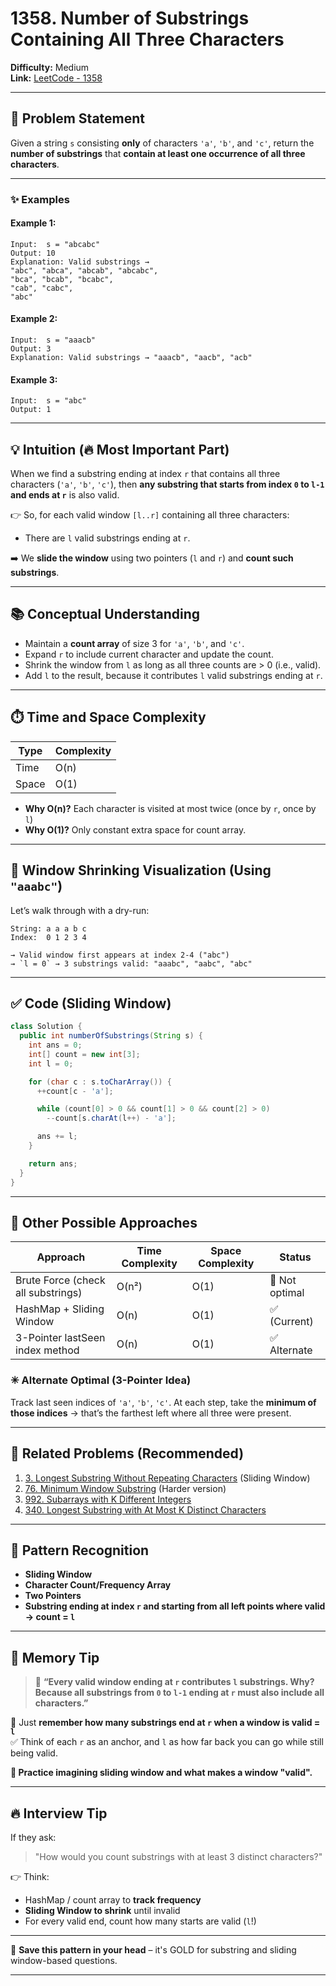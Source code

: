 # 1358. Number of Substrings Containing All Three Characters

**Difficulty:** Medium  
**Link:** [LeetCode - 1358](https://leetcode.com/problems/number-of-substrings-containing-all-three-characters/)

---

## 🧩 Problem Statement

Given a string `s` consisting **only** of characters `'a'`, `'b'`, and `'c'`, return the **number of substrings** that **contain at least one occurrence of all three characters**.

---

### ✨ Examples

#### Example 1:
```
Input:  s = "abcabc"
Output: 10
Explanation: Valid substrings → 
"abc", "abca", "abcab", "abcabc", 
"bca", "bcab", "bcabc", 
"cab", "cabc", 
"abc"
```

#### Example 2:
```
Input:  s = "aaacb"
Output: 3
Explanation: Valid substrings → "aaacb", "aacb", "acb"
```

#### Example 3:
```
Input:  s = "abc"
Output: 1
```

---

## 💡 Intuition (🔥 Most Important Part)

When we find a substring ending at index `r` that contains all three characters (`'a'`, `'b'`, `'c'`), then **any substring that starts from index `0` to `l-1` and ends at `r`** is also valid.  

👉 So, for each valid window `[l..r]` containing all three characters:
- There are `l` valid substrings ending at `r`.

➡️ We **slide the window** using two pointers (`l` and `r`) and **count such substrings**.

---

## 📚 Conceptual Understanding

- Maintain a **count array** of size 3 for `'a'`, `'b'`, and `'c'`.
- Expand `r` to include current character and update the count.
- Shrink the window from `l` as long as all three counts are > 0 (i.e., valid).
- Add `l` to the result, because it contributes `l` valid substrings ending at `r`.

---

## ⏱️ Time and Space Complexity

| Type         | Complexity |
|--------------|------------|
| Time         | O(n)       |
| Space        | O(1)       |

- **Why O(n)?** Each character is visited at most twice (once by `r`, once by `l`)
- **Why O(1)?** Only constant extra space for count array.

---

## 🌳 Window Shrinking Visualization (Using `"aaabc"`)

Let’s walk through with a dry-run:

```
String: a a a b c
Index:  0 1 2 3 4

→ Valid window first appears at index 2-4 ("abc")
→ `l = 0` → 3 substrings valid: "aaabc", "aabc", "abc"
```

---

## ✅ Code (Sliding Window)

```java
class Solution {
  public int numberOfSubstrings(String s) {
    int ans = 0;
    int[] count = new int[3];
    int l = 0;

    for (char c : s.toCharArray()) {
      ++count[c - 'a'];

      while (count[0] > 0 && count[1] > 0 && count[2] > 0)
        --count[s.charAt(l++) - 'a'];

      ans += l;
    }

    return ans;
  }
}
```

---

## 🧵 Other Possible Approaches

| Approach                     | Time Complexity | Space Complexity | Status        |
|-----------------------------|------------------|-------------------|---------------|
| Brute Force (check all substrings) | O(n²)             | O(1)              | 🚫 Not optimal |
| HashMap + Sliding Window         | O(n)              | O(1)              | ✅ (Current)   |
| 3-Pointer lastSeen index method  | O(n)              | O(1)              | ✅ Alternate   |

### ✳ Alternate Optimal (3-Pointer Idea)
Track last seen indices of `'a'`, `'b'`, `'c'`. At each step, take the **minimum of those indices** → that’s the farthest left where all three were present.

---

## 🔗 Related Problems (Recommended)

1. [3. Longest Substring Without Repeating Characters](https://leetcode.com/problems/longest-substring-without-repeating-characters/) (Sliding Window)
2. [76. Minimum Window Substring](https://leetcode.com/problems/minimum-window-substring/) (Harder version)
3. [992. Subarrays with K Different Integers](https://leetcode.com/problems/subarrays-with-k-different-integers/)
4. [340. Longest Substring with At Most K Distinct Characters](https://leetcode.com/problems/longest-substring-with-at-most-k-distinct-characters/)

---

## 🧠 Pattern Recognition

- **Sliding Window**
- **Character Count/Frequency Array**
- **Two Pointers**
- **Substring ending at index `r` and starting from all left points where valid → count = `l`**

---

## 🧠 Memory Tip

> 📌 **“Every valid window ending at `r` contributes `l` substrings. Why? Because all substrings from `0` to `l-1` ending at `r` must also include all characters.”**

🧠 Just **remember how many substrings end at `r` when a window is valid = `l`**  
✅ Think of each `r` as an anchor, and `l` as how far back you can go while still being valid.

**🔁 Practice imagining sliding window and what makes a window "valid".**

---

## 🔥 Interview Tip

If they ask:
> "How would you count substrings with at least 3 distinct characters?"

👉 Think:
- HashMap / count array to **track frequency**
- **Sliding Window to shrink** until invalid
- For every valid end, count how many starts are valid (`l`!)

---

📌 **Save this pattern in your head** – it's GOLD for substring and sliding window-based questions.

---